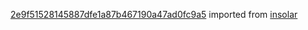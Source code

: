 [2e9f51528145887dfe1a87b467190a47ad0fc9a5](https://github.com/insolar/insolar/commit/2e9f51528145887dfe1a87b467190a47ad0fc9a5) imported from [insolar](https://github.com/insolar/insolar)
